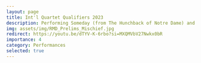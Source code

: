```yaml
---
layout: page
title: Int'l Quartet Qualifiers 2023
description: Performing Someday (from The Hunchback of Notre Dame) and Devil May Care with Mischief Quartet in September 2023.
img: assets/img/RMD_Prelims_Mischief.jpg
redirect: https://youtu.be/dTYV-K-6rbo?si=MXQMVbV27Nwkx0bR
importance: 4
category: Performances
selected: true
---
```

